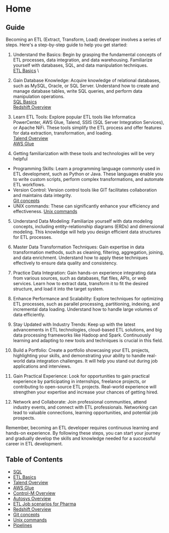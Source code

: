 # Home
## Guide
Becoming an ETL (Extract, Transform, Load) developer involves a series of steps. Here's a step-by-step guide to help you get started:

1. Understand the Basics: Begin by grasping the fundamental concepts of ETL processes, data integration, and data warehousing. Familiarize yourself with databases, SQL, and data manipulation techniques. \
 [ETL Basics](oltp-vs-olap.md) \


2. Gain Database Knowledge: Acquire knowledge of relational databases, such as MySQL, Oracle, or SQL Server. Understand how to create and manage database tables, write SQL queries, and perform data manipulation operations.\
 [SQL Basics](sql.md) \
 [Redshift Overview](redshift.md)

3. Learn ETL Tools: Explore popular ETL tools like Informatica PowerCenter, AWS Glue, Talend, SSIS (SQL Server Integration Services), or Apache NiFi. These tools simplify the ETL process and offer features for data extraction, transformation, and loading.\
 [Talend Overview](talend.md) \
 [AWS Glue](aws-glue.md) 

4. Getting familiarization with these tools and technologies will be very helpful
- Programming Skills: Learn a programming language commonly used in ETL development, such as Python or Java. 
These languages enable you to write custom scripts, perform complex transformations, and automate ETL workflows. 
- Version Control: Version control tools like GIT facilitates collaboration and maintains data integrity. \
 [Git concepts](git.md) 
- UNIX commands: These can significantly enhance your efficiency and effectiveness. [Unix commands](unix-commands.md)


5. Understand Data Modeling: Familiarize yourself with data modeling concepts, including entity-relationship diagrams (ERDs) and dimensional modeling. This knowledge will help you design efficient data structures for ETL processes.

6. Master Data Transformation Techniques: Gain expertise in data transformation methods, such as cleaning, filtering, aggregation, joining, and data enrichment. Understand how to apply these techniques effectively to ensure data quality and consistency.

7. Practice Data Integration: Gain hands-on experience integrating data from various sources, such as databases, flat files, APIs, or web services. Learn how to extract data, transform it to fit the desired structure, and load it into the target system.

8. Enhance Performance and Scalability: Explore techniques for optimizing ETL processes, such as parallel processing, partitioning, indexing, and incremental data loading. Understand how to handle large volumes of data efficiently.

9. Stay Updated with Industry Trends: Keep up with the latest advancements in ETL technologies, cloud-based ETL solutions, and big data processing frameworks like Hadoop and Spark. Continuously learning and adapting to new tools and techniques is crucial in this field.

10. Build a Portfolio: Create a portfolio showcasing your ETL projects, highlighting your skills, and demonstrating your ability to handle real-world data integration challenges. It will help you stand out during job applications and interviews.

11. Gain Practical Experience: Look for opportunities to gain practical experience by participating in internships, freelance projects, or contributing to open-source ETL projects. Real-world experience will strengthen your expertise and increase your chances of getting hired.

12. Network and Collaborate: Join professional communities, attend industry events, and connect with ETL professionals. Networking can lead to valuable connections, learning opportunities, and potential job prospects.

Remember, becoming an ETL developer requires continuous learning and hands-on experience. By following these steps, you can start your journey and gradually develop the skills and knowledge needed for a successful career in ETL development.

## Table of Contents
- [SQL](sql.md)
- [ETL Basics](oltp-vs-olap.md)
- [Talend Overview](talend.md)
- [AWS Glue](aws-glue.md)
- [Control-M Overview](control-m.md)
- [Autosys Overview](autosys.md)
- [ETL Job scenarios for Pharma](job-scenarios-pharma.md)
- [Redshift Overview](redshift.md)
- [Git concepts](git.md)
- [Unix commands](unix-commands.md)
- [Pipelines](pipelines.md)
